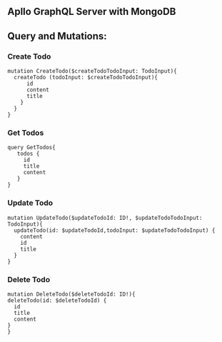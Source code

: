 ## Apllo GraphQL Server with MongoDB

## Query and Mutations:

### Create Todo
```gql
mutation CreateTodo($createTodoTodoInput: TodoInput){
  createTodo (todoInput: $createTodoTodoInput){
      id
      content
      title
    }
  }
}
```

### Get Todos
```gql
query GetTodos{
   todos {
     id
     title
     content
   }
}
```

### Update Todo
```gql
mutation UpdateTodo($updateTodoId: ID!, $updateTodoTodoInput: TodoInput){
  updateTodo(id: $updateTodoId,todoInput: $updateTodoTodoInput) {
    content
    id
    title
  }
}
```

### Delete Todo
```gql
mutation DeleteTodo($deleteTodoId: ID!){
deleteTodo(id: $deleteTodoId) {
  id
  title
  content
}
}
```